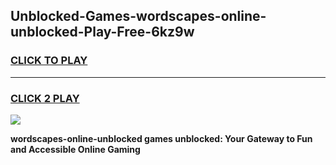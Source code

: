 
## Unblocked-Games-wordscapes-online-unblocked-Play-Free-6kz9w
<h3>
<a href="https://premium76.site?title=wordscapes-online-unblocked&ref=21A">CLICK TO PLAY</a></h3>
<hr>

<h3>
<a href="https://premium76.site?title=wordscapes-online-unblocked&ref=21A">CLICK 2 PLAY</a>
  
</h3>

<a href="https://premium76.site?title=wordscapes-online-unblocked&ref=21A"><img src="https://clearcache.store/games.png"></a>


**wordscapes-online-unblocked games unblocked: Your Gateway to Fun and Accessible Online Gaming**
